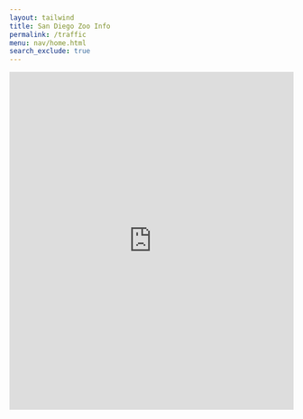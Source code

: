 ```yaml
---
layout: tailwind
title: San Diego Zoo Info
permalink: /traffic
menu: nav/home.html
search_exclude: true
---
```


<div style="width: 100%; height: 600px;">
  <iframe 
    src="https://experience.arcgis.com/experience/b6628149407645e9b3289a22af7b28bd?data_s=id%3Awidget_22_output_config_0%3A0"
    width="100%" 
    height="100%" 
    frameborder="0" 
    style="border:0;" 
    allowfullscreen>
  </iframe>
</div>
